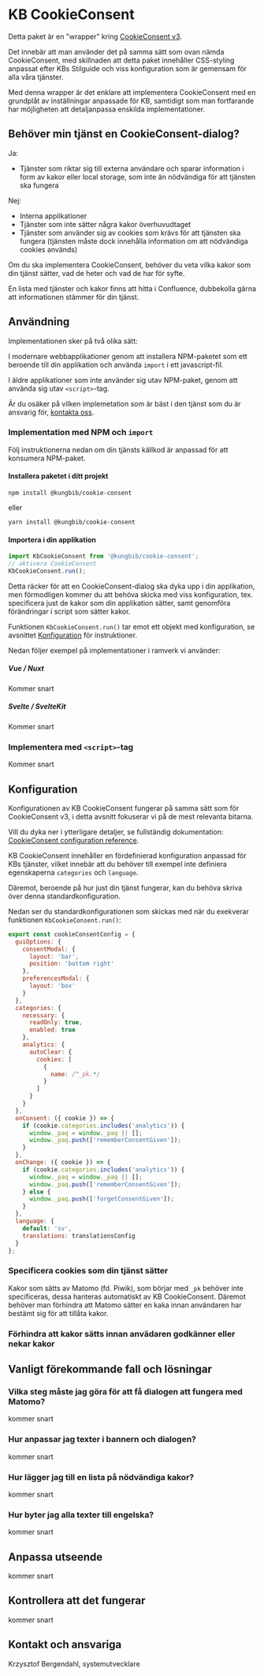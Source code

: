 # KB CookieConsent

Detta paket är en "wrapper" kring [CookieConsent v3](https://github.com/orestbida/cookieconsent).

Det innebär att man använder det på samma sätt som ovan nämda CookieConsent, med skillnaden att detta paket innehåller CSS-styling anpassat efter KBs Stilguide och viss konfiguration som är gemensam för alla våra tjänster.

Med denna wrapper är det enklare att implementera CookieConsent med en grundplåt av inställningar anpassade för KB, samtidigt som man fortfarande har möjligheten att detaljanpassa enskilda implementationer.

## Behöver min tjänst en CookieConsent-dialog?

Ja:
- Tjänster som riktar sig till externa användare och sparar information i form av kakor eller local storage, som inte än nödvändiga för att tjänsten ska fungera

Nej:
- Interna applikationer
- Tjänster som inte sätter några kakor överhuvudtaget
- Tjänster som använder sig av cookies som krävs för att tjänsten ska fungera (tjänsten måste dock innehålla information om att nödvändiga cookies används)

Om du ska implementera CookieConsent, behöver du veta vilka kakor som din tjänst sätter, vad de heter och vad de har för syfte.

En lista med tjänster och kakor finns att hitta i Confluence, dubbekolla gärna att informationen stämmer för din tjänst.

## Användning

Implementationen sker på två olika sätt:

I modernare webbapplikationer genom att installera NPM-paketet som ett beroende till din applikation och använda `import` i ett javascript-fil.

I äldre applikationer som inte använder sig utav NPM-paket, genom att använda sig utav `<script>`-tag.

Är du osäker på vilken implemetation som är bäst i den tjänst som du är ansvarig för, [kontakta oss](#kontakt-och-ansvariga).

### Implementation med NPM och `import`

Följ instruktionerna nedan om din tjänsts källkod är anpassad för att konsumera NPM-paket.

#### Installera paketet i ditt projekt

`npm install @kungbib/cookie-consent`

eller

`yarn install @kungbib/cookie-consent`

#### Importera i din applikation

```js
import KbCookieConsent from '@kungbib/cookie-consent';
// aktivera CookieConsent
KbCookieConsent.run();
```
Detta räcker för att en CookieConsent-dialog ska dyka upp i din applikation, men förmodligen kommer du att behöva skicka med viss konfiguration, tex. specificera just de kakor som din applikation sätter, samt genomföra förändringar i script som sätter kakor.

Funktionen `KbCookieConsent.run()` tar emot ett objekt med konfiguration, se avsnittet [Konfiguration](#konfiguration) för instruktioner.

Nedan följer exempel på implementationer i ramverk vi använder:

##### Vue / Nuxt

Kommer snart

##### Svelte / SvelteKit

Kommer snart


### Implementera med `<script>`-tag

Kommer snart

## Konfiguration

Konfigurationen av KB CookieConsent fungerar på samma sätt som för CookieConsent v3, i detta avsnitt fokuserar vi på de mest relevanta bitarna.

Vill du dyka ner i ytterligare detaljer, se fullständig dokumentation: [CookieConsent configuration reference](https://cookieconsent.orestbida.com/reference/configuration-reference.html).

KB CookieConsent innehåller en fördefinierad konfiguration anpassad för KBs tjänster,
vilket innebär att du behöver till exempel inte definiera egenskaperna `categories` och `language`.

Däremot, beroende på hur just din tjänst fungerar, kan du behöva skriva över denna standardkonfiguration.

Nedan ser du standardkonfigurationen som skickas med när du exekverar funktionen `KbCookieConsent.run()`:

```js
export const cookieConsentConfig = {
  guiOptions: {
    consentModal: {
      layout: 'bar',
      position: 'bottom right'
    },
    preferencesModal: {
      layout: 'box'
    }
  },
  categories: {
    necessary: {
      readOnly: true,
      enabled: true
    },
    analytics: {
      autoClear: {
        cookies: [
          {
            name: /^_pk.*/
          }
        ]
      }
    }
  },
  onConsent: ({ cookie }) => {
    if (cookie.categories.includes('analytics')) {
      window._paq = window._paq || [];
      window._paq.push(['rememberConsentGiven']);
    }
  },
  onChange: ({ cookie }) => {
    if (cookie.categories.includes('analytics')) {
      window._paq = window._paq || [];
      window._paq.push(['rememberConsentGiven']);
    } else {
      window._paq.push(['forgetConsentGiven']);
    }
  },
  language: {
    default: 'sv',
    translations: translationsConfig
  }
};
```

### Specificera cookies som din tjänst sätter 

Kakor som sätts av Matomo (fd. Piwik), som börjar med `_pk` behöver inte specificeras, dessa hanteras automatiskt av KB CookieConsent. Däremot behöver man förhindra att Matomo sätter en kaka innan användaren har bestämt sig för att tillåta kakor.

### Förhindra att kakor sätts innan anvädaren godkänner eller nekar kakor

## Vanligt förekommande fall och lösningar

### Vilka steg måste jag göra för att få dialogen att fungera med Matomo?

kommer snart

### Hur anpassar jag texter i bannern och dialogen?

kommer snart

### Hur lägger jag till en lista på nödvändiga kakor?

kommer snart

### Hur byter jag alla texter till engelska?

kommer snart

## Anpassa utseende

kommer snart

## Kontrollera att det fungerar

kommer snart

## Kontakt och ansvariga

Krzysztof Bergendahl, systemutvecklare
